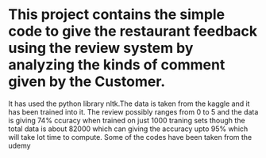 # This project contains the simple code to give the restaurant feedback using the review system by analyzing the kinds of comment given by the Customer.
It has used the python library nltk.The data is taken from the kaggle and it has been trained into it.
The review possibly ranges from 0 to 5 and the data is giving 74% ccuracy  when  trained on just 1000 traning sets though the total data is about 82000 which can giving the accuracy upto 95% which will take lot  time to compute.
Some of the codes have been taken from the udemy
